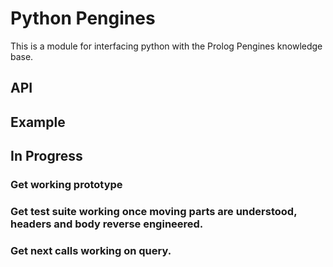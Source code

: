 # Python Pengines
This is a module for interfacing python with the Prolog Pengines knowledge base.

## API

## Example

## In Progress
### Get working prototype
### Get test suite working once moving parts are understood, headers and body reverse engineered.
### Get next calls working on query.
